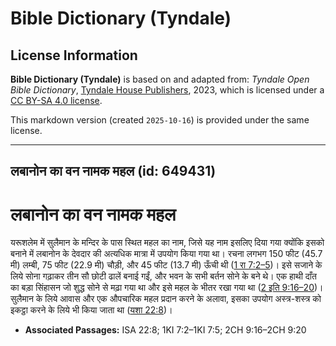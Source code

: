 # Bible Dictionary (Tyndale)

## License Information

**Bible Dictionary (Tyndale)** is based on and adapted from: _Tyndale Open Bible Dictionary_, [Tyndale House Publishers](https://tyndaleopenresources.com/), 2023, which is licensed under a [CC BY-SA 4.0 license](https://creativecommons.org/licenses/by-sa/4.0/legalcode.en).

This markdown version (created `2025-10-16`) is provided under the same license.



--------------------------------

## लबानोन का वन नामक महल (id: 649431)

लबानोन का वन नामक महल
=====================

यरूशलेम में सुलैमान के मन्दिर के पास स्थित महल का नाम, जिसे यह नाम इसलिए दिया गया क्योंकि इसको बनाने में लबानोन के देवदार की अत्यधिक मात्रा में उपयोग किया गया था। रचना लगभग 150 फीट (45\.7 मी) लम्बी, 75 फीट (22\.9 मी) चौड़ी, और 45 फीट (13\.7 मी) ऊँची थी ([1 रा 7:2–5](https://ref.ly/1Kgs7:2-1Kgs7:5))। इसे सजाने के लिये सोना गढ़ाकर तीन सौ छोटी ढालें बनाई गईं, और भवन के सभी बर्तन सोने के बने थे। एक हाथी दाँत का बड़ा सिंहासन जो शुद्ध सोने से मढ़ा गया था और इसे महल के भीतर रखा गया था ([2 इति 9:16–20](https://ref.ly/2Chr9:16-2Chr9:20))। सुलैमान के लिये आवास और एक औपचारिक महल प्रदान करने के अलावा, इसका उपयोग अस्त्र\-शस्त्र को इकट्ठा करने के लिये भी किया जाता था ([यशा 22:8](https://ref.ly/Isa22:8))।

* **Associated Passages:** ISA 22:8; 1KI 7:2–1KI 7:5; 2CH 9:16–2CH 9:20

